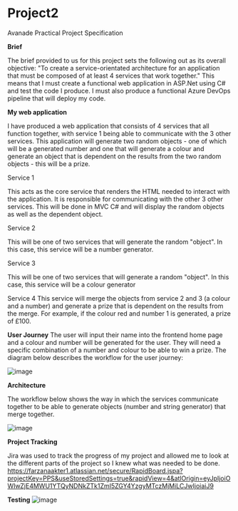 # Project2

Avanade Practical Project Specification

**Brief**

The brief provided to us for this project sets the following out as its overall objective: "To create a service-orientated architecture for an application that must be composed of at least 4 services that work together."
This means that I must create a functional web application in ASP.Net using C# and test the code I produce. I must also produce a functional Azure DevOps pipeline that will deploy my code.


**My web application**

I have produced a web application that consists of 4 services that all function together, with service 1 being able to communicate with the 3 other services. This application will generate two random objects - one of which will be a generated number and one that will generate a colour and generate an object that is dependent on the results from the two random objects - this will be a prize. 

Service 1

This acts as the core service that renders the HTML needed to interact with the application. It is responsible for communicating with the other 3 other services. This will be done in MVC C# and will display the random objects as well as the dependent object.

Service 2

This will be one of two services that will generate the random "object". In this case, this service will be a number generator. 

Service 3

This will be one of two services that will generate a random "object". In this case, this service will be a colour generator

Service 4
This service will merge the objects from service 2 and 3 (a colour and a number) and generate a prize that is dependent on the results from the merge. For example, if the colour red and number 1 is generated, a prize of £100. 

**User Journey**
The user will input their name into the frontend home page and a colour and number will be generated for the user. They will need a specific combination of a number and colour to be able to win a prize. The diagram below describes the workflow for the user journey:

![image](https://user-images.githubusercontent.com/70802911/123049838-e6f30080-d3f7-11eb-9cd8-8823afc8ec74.png)


**Architecture**

The workflow below shows the way in which the services communicate together to be able to generate objects (number and string generator) that merge together.

![image](https://user-images.githubusercontent.com/70802911/121028956-1f5fd100-c7a0-11eb-83bf-6bd265f2f4d9.png)

**Project Tracking**

Jira was used to track the progress of my project and allowed me to look at the different parts of the project so I knew what was needed to be done.
https://farzanaakter1.atlassian.net/secure/RapidBoard.jspa?projectKey=PPS&useStoredSettings=true&rapidView=4&atlOrigin=eyJpIjoiOWIwZjE4MWU1YTQyNDNkZTk1ZmI5ZGY4YzgyMTczMjMiLCJwIjoiaiJ9

**Testing**
![image](https://user-images.githubusercontent.com/70802911/122797576-83fa5000-d2b7-11eb-8ed2-15a4b7d11911.png)



